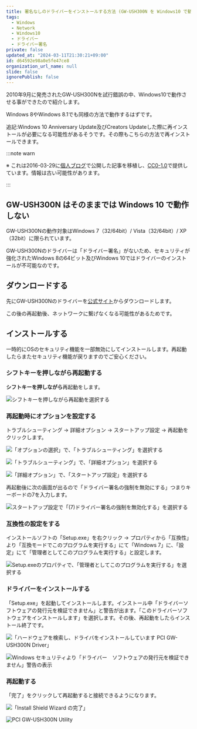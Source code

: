```yaml
---
title: 署名なしのドライバーをインストールする方法 (GW-USH300N を Windows10 で動作させてみた)
tags:
  - Windows
  - Network
  - Windows10
  - ドライバー
  - ドライバー署名
private: false
updated_at: "2024-03-11T21:30:21+09:00"
id: d64592e98a0e5fe47ce8
organization_url_name: null
slide: false
ignorePublish: false
---
```


2010年9月に発売されたGW-USH300Nを試行錯誤の中、Windows10で動作させる事ができたので紹介します。

Windows 8やWindows 8.1でも同様の方法で動作するはずです。

追記:Windows 10 Anniversary Update及びCreators Updateした際に再インストールが必要になる可能性があるそうです。その際もこちらの方法で再インストールできます。

:::note warn

※ これは2016-03-29に[個人ブログ](https://bicstone.me)で公開した記事を移植し、[CC0-1.0](https://creativecommons.org/publicdomain/zero/1.0/deed.ja)で提供しています。情報は古い可能性があります。

:::

## GW-USH300N はそのままでは Windows 10 で動作しない

GW-USH300Nの動作対象はWindows 7（32/64bit）/ Vista（32/64bit）/ XP（32bit）に限られています。

GW-USH300Nのドライバーは「ドライバー署名」がないため、セキュリティが強化されたWindows 8の64ビット及びWindows 10ではドライバーのインストールが不可能なのです。

## ダウンロードする

先にGW-USH300Nのドライバーを[公式サイト](https://www.planex.co.jp/support/download/wireless/gw-ush300n.shtml)からダウンロードします。

この後の再起動後、ネットワークに繋げなくなる可能性があるためです。

## インストールする

一時的にOSのセキュリティ機能を一部無効にしてインストールします。再起動したらまたセキュリティ機能が戻りますのでご安心ください。

### シフトキーを押しながら再起動する

**シフトキーを押しながら**再起動をします。

![シフトキーを押しながら再起動を選択する](https://qiita-image-store.s3.ap-northeast-1.amazonaws.com/0/684999/a9d6a0a4-099b-513a-0f53-585c58987e0c.png)

### 再起動時にオプションを設定する

トラブルシューティング → 詳細オプション → スタートアップ設定 → 再起動をクリックします。

![「オプションの選択」で、「トラブルシューティング」を選択する](https://qiita-image-store.s3.ap-northeast-1.amazonaws.com/0/684999/efd7a570-88b2-821f-aef2-d9a8efbe1053.jpeg)

![「トラブルシューティング」で、「詳細オプション」を選択する](https://qiita-image-store.s3.ap-northeast-1.amazonaws.com/0/684999/02e9fabf-7df1-776c-8091-cb766a891cdf.jpeg)

![「詳細オプション」で、「スタートアップ設定」を選択する](https://qiita-image-store.s3.ap-northeast-1.amazonaws.com/0/684999/715de3a6-f4a6-dcfd-14eb-a5b72e787bfc.jpeg)

再起動後に次の画面が出るので「ドライバー署名の強制を無効にする」つまりキーボードの7を入力します。

![スタートアップ設定で「(7)ドライバー署名の強制を無効化する」を選択する](https://qiita-image-store.s3.ap-northeast-1.amazonaws.com/0/684999/acade8e8-175a-3cde-1133-afd3f9f0f923.png)

### 互換性の設定をする

インストールソフトの「Setup.exe」を右クリック → プロパティから「互換性」より「互換モードでこのプログラムを実行する」にて「Windows 7」に、「設定」にて「管理者としてこのプログラムを実行する」と設定します。

![Setup.exeのプロパティで、「管理者としてこのプログラムを実行する」を選択する](https://qiita-image-store.s3.ap-northeast-1.amazonaws.com/0/684999/e3cc0adb-dc26-0e76-54b5-b8cb4cc3c69f.png)

### ドライバーをインストールする

「Setup.exe」を起動してインストールします。インストール中「ドライバーソフトウェアの発行元を検証できません」と警告が出ます。「このドライバーソフトウェアをインストールします」を選択します。その後、再起動をしたらインストール終了です。

![「ハードウェアを検索し、ドライバをインストールしています PCI GW-USH300N Driver」](https://qiita-image-store.s3.ap-northeast-1.amazonaws.com/0/684999/27cd9e4a-8532-4779-3f79-cac1cb57d620.png)

![Windows セキュリティより「ドライバー　ソフトウェアの発行元を検証できません」警告の表示](https://qiita-image-store.s3.ap-northeast-1.amazonaws.com/0/684999/1547b857-b6d5-aa99-7698-f4aecc786286.png)

### 再起動する

「完了」をクリックして再起動すると接続できるようになります。

![「Install Shield Wizard の完了」](https://qiita-image-store.s3.ap-northeast-1.amazonaws.com/0/684999/7ca24842-a708-546b-f658-37dfda3840c6.png)

![PCI GW-USH300N Utility](https://qiita-image-store.s3.ap-northeast-1.amazonaws.com/0/684999/b653dc76-2850-7472-2ec1-002744e00835.png)
